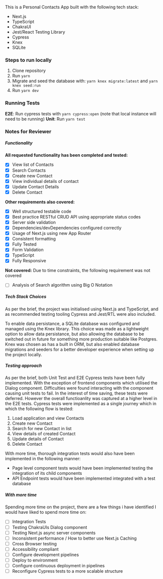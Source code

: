 This is a Personal Contacts App built with the following tech stack:

- Next.js
- TypeScript
- ChakraUI
- Jest/React Testing Library
- Cypress
- Knex
- SQLite

### Steps to run locally

1.  Clone repository
2.  Run `yarn`
3.  Migrate and seed the database with: `yarn knex migrate:latest` and `yarn knex seed:run`
4.  Run `yarn dev`

### Running Tests

**E2E**: Run cypress tests with `yarn cypress:open` (note that local instance will need to be running)
**Unit**: Run `yarn test`

### Notes for Reviewer

##### Functionality

**All requested functionality has been completed and tested:**

- [x] View list of Contacts
- [x] Search Contacts
- [x] Create new Contact
- [x] View individual details of contact
- [x] Update Contact Details
- [x] Delete Contact

**Other requirements also covered:**

- [x] Well structured testable code
- [x] Best practice RESTful CRUD API using appropriate status codes
- [x] Server side validation
- [x] Dependencies/devDependencies configured correctly
- [x] Usage of Next.js using new App Router
- [x] Consistent formatting
- [x] Fully Tested
- [x] Form Validation
- [x] TypeScript
- [x] Fully Responsive

**Not covered:**
Due to time constraints, the following requirement was not covered

- [ ] Analysis of Search algorithm using Big O Notation

##### Tech Stack Choices

As per the brief, the project was initialised using Next.js and TypeScript, and as recommended testing tooling Cypress and Jest/RTL were also included.

To enable data persistance, a SQLite database was configured and managed using the Knex library. This choice was made as a lightweight option to allow data persistance, but also allowing the database to be switched out in future for something more production suitable like Postgres. Knex was chosen as has a built in ORM, but also enabled database migrations and seeders for a better developer experience when setting up the project locally.

##### Testing approach

As per the brief, both Unit Test and E2E Cypress tests have been fully implemented. With the exception of frontend components which utilised the Dialog component. Difficulties were found interacting with the component causing unit tests to fail. In the interest of time saving, these tests were deferred. However the overall functioanlity was captured at a higher level in the E2E tests. Cypress tests were implemented as a single journey which in which the following flow is tested:

1. Load application and view Contacts
2. Create new Contact
3. Search for new Contact in list
4. View details of created Contact
5. Update details of Contact
6. Delete Contact

With more time, thorough integration tests would also have been implemented in the following manner:

- Page level component tests would have been implemented testing the integration of its child components
- API Endpoint tests would have been implemented integrated with a test database

##### With more time

Spending more time on the project, there are a few things i have identified I would have liked to spend more time on:

- [ ] Integration Tests
- [ ] Testing ChakraUIs Dialog component
- [ ] Testing Next.js async server components
- [ ] Inconsistent performance / How to better use Next.js Caching
- [ ] Cross Browser testing
- [ ] Accessibility compliant
- [ ] Configure development pipelines
- [ ] Deploy to environment
- [ ] Configure continuous deployment in pipelines
- [ ] Reconfigure Cypress tests to a more scalable structure
